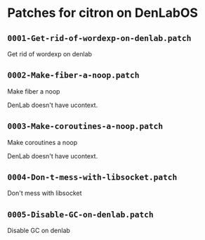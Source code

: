 # Patches for citron on DenLabOS

## `0001-Get-rid-of-wordexp-on-denlab.patch`

Get rid of wordexp on denlab


## `0002-Make-fiber-a-noop.patch`

Make fiber a noop

DenLab doesn't have ucontext.

## `0003-Make-coroutines-a-noop.patch`

Make coroutines a noop

DenLab doesn't have ucontext.

## `0004-Don-t-mess-with-libsocket.patch`

Don't mess with libsocket


## `0005-Disable-GC-on-denlab.patch`

Disable GC on denlab


